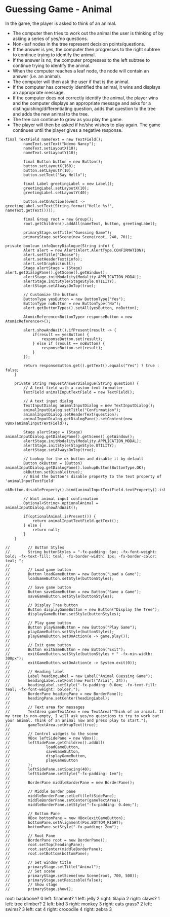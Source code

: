 # Guessing Game - Animal

In the game, the player is asked to think of an animal.
- The computer then tries to work out the animal the user is thinking of by asking a series of yes/no questions.
- Non-leaf nodes in the tree represent decision points/questions.
- If the answer is yes, the computer then progresses to the right subtree to continue trying to identify the animal.
- If the answer is no, the computer progresses to the left subtree to continue trying to identify the animal.
- When the computer reaches a leaf node, the node will contain an answer (i.e. an animal).
- The computer will then ask the user if that is the animal.
- If the computer has correctly identified the animal, it wins and displays an appropriate message.
- If the computer does not correctly identify the animal, the player wins and the computer displays an appropriate message and asks for a distinguishing/differentiating question, adds that question to the tree and adds the new animal to the tree.
- The tree can continue to grow as you play the game.
- The player will then be asked if he/she wishes to play again. The game continues until the player gives a negative response.


```
final TextField nameText = new TextField();
        nameText.setText("Ndemo Nancy");
        nameText.setLayoutX(10);
        nameText.setLayoutY(10);

        final Button button = new Button();
        button.setLayoutX(160);
        button.setLayoutY(10);
        button.setText("Say Hello");

        final Label greetingLabel = new Label();
        greetingLabel.setLayoutX(10);
        greetingLabel.setLayoutY(40);

        button.setOnAction(event -> greetingLabel.setText(String.format("Hello %s!", nameText.getText())));

        final Group root = new Group();
        root.getChildren().addAll(nameText, button, greetingLabel);

        primaryStage.setTitle("Guessing Game");
        primaryStage.setScene(new Scene(root, 240, 70));
```

```agsl
private boolean infoQueryDialogue(String info) {
        Alert alert = new Alert(Alert.AlertType.CONFIRMATION);
        alert.setTitle("Choose");
        alert.setHeaderText(info);
        alert.setGraphic(null);
        Stage alertStage = (Stage) alert.getDialogPane().getScene().getWindow();
        alertStage.initModality(Modality.APPLICATION_MODAL);
        alertStage.initStyle(StageStyle.UTILITY);
        alertStage.setAlwaysOnTop(true);

        // Customize the buttons
        ButtonType yesButton = new ButtonType("Yes");
        ButtonType noButton = new ButtonType("No");
        alert.getButtonTypes().setAll(yesButton, noButton);

        AtomicReference<ButtonType> responseButton = new AtomicReference<>();

        alert.showAndWait().ifPresent(result -> {
            if(result == yesButton) {
                responseButton.set(result);
            } else if (result == noButton) {
                responseButton.set(result);
            }
        });

        return responseButton.get().getText().equals("Yes") ? true : false;
    }

    private String requestAnswerDialogue(String question) {
        // A text field with a custom text formatter
        TextField animalInputTextField = new TextField();

        // A text input dialog
        TextInputDialog animalInputDialog = new TextInputDialog();
        animalInputDialog.setTitle("Confirmation");
        animalInputDialog.setHeaderText(question);
        animalInputDialog.getDialogPane().setContent(new VBox(animalInputTextField));

        Stage alertStage = (Stage) animalInputDialog.getDialogPane().getScene().getWindow();
        alertStage.initModality(Modality.APPLICATION_MODAL);
        alertStage.initStyle(StageStyle.UTILITY);
        alertStage.setAlwaysOnTop(true);

        // Lookup for the ok button and disable it by default
        Button okButton = (Button) animalInputDialog.getDialogPane().lookupButton(ButtonType.OK);
        okButton.setDisable(true);
        // Bind the button's disable property to the text property of 'animalInputTextField'
        okButton.disableProperty().bind(animalInputTextField.textProperty().isEmpty());

        // Wait animal input confirmation
        Optional<String> optionalAnimal = animalInputDialog.showAndWait();

        if(optionalAnimal.isPresent()) {
            return animalInputTextField.getText();
        } else {
            return null;
        }
    }
```

```agsl
//        // Button Styles
//        String buttonStyles = "-fx-padding: 5px; -fx-font-weight: bold; -fx-text-fill: teal; -fx-border-width: 1px; -fx-border-color: teal; ";
//
//        // Load game button
//        Button loadGameButton = new Button("Load a Game");
//        loadGameButton.setStyle(buttonStyles);
//
//        // Save game button
//        Button saveGameButton = new Button("Save a Game");
//        saveGameButton.setStyle(buttonStyles);
//
//        // Display Tree button
//        Button displayGameButton = new Button("Display the Tree");
//        displayGameButton.setStyle(buttonStyles);
//
//        // Play game button
//        Button playGameButton = new Button("Play Game");
//        playGameButton.setStyle(buttonStyles);
//        playGameButton.setOnAction(e -> game.play());
//
//        // Exit game button
//        Button exitGameButton = new Button("Exit");
//        exitGameButton.setStyle(buttonStyles + " -fx-min-width: 300px");
//        exitGameButton.setOnAction(e -> System.exit(0));
//
//        // Heading label
//        Label headingLabel = new Label("Animal Guessing Game");
//        headingLabel.setFont(new Font("Arial", 24));
//        headingLabel.setStyle("-fx-padding: 0.6em; -fx-text-fill: teal; -fx-font-weight: bolder;");
//        BorderPane headingPane = new BorderPane();
//        headingPane.setCenter(headingLabel);
//
//        // Text area for messages
//        TextArea gameTextArea = new TextArea("Think of an animal. If my tree is non-empty, I will ask yes/no questions to try to work out your animal. Think of an animal now and press play to start.");
//        gameTextArea.setWrapText(true);
//
//        // Control widgets to the scene
//        VBox leftSidePane = new VBox();
//        leftSidePane.getChildren().addAll(
//                loadGameButton,
//                saveGameButton,
//                displayGameButton,
//                playGameButton
//        );
//        leftSidePane.setSpacing(40);
//        leftSidePane.setStyle("-fx-padding: 1em");
//
//        BorderPane middleBorderPane = new BorderPane();
//
//        // Middle border pane
//        middleBorderPane.setLeft(leftSidePane);
//        middleBorderPane.setCenter(gameTextArea);
//        middleBorderPane.setStyle("-fx-padding: 0.4em;");
//
//        // Bottom Pane
//        HBox bottomPane = new HBox(exitGameButton);
//        bottomPane.setAlignment(Pos.BOTTOM_RIGHT);
//        bottomPane.setStyle("-fx-padding: 2em");
//
//        // Root Pane
//        BorderPane root = new BorderPane();
//        root.setTop(headingPane);
//        root.setCenter(middleBorderPane);
//        root.setBottom(bottomPane);
//
//        // Set window title
//        primaryStage.setTitle("Animal");
//        // Set scene
//        primaryStage.setScene(new Scene(root, 700, 500));
//        primaryStage.setResizable(false);
//        // Show stage
//        primaryStage.show();
```

root: backbone? 0
left:  fillament? 1
left:  jelly 2
right:  tilapia 2
right:  claws? 1
left:  tree climber? 2
left:  bird 3
right:  monkey 3
right:  eats grass? 2
left:  swims? 3
left:  cat 4
right:  crocodile 4
right:  zebra 3